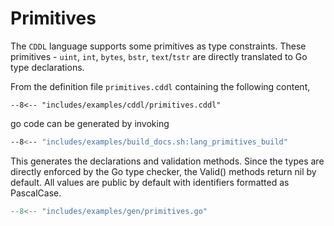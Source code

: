 # Primitives

<!-- md:version 0.1.0 -->
<!-- md:feature -->

The `CDDL` language supports some primitives as type constraints. These primitives - `uint`, `int`, `bytes`, `bstr`, `text`/`tstr` are directly translated to Go type declarations. 

From the definition file `primitives.cddl` containing the following content, 

``` cddl title="primitives.cddl" linenums="1"
--8<-- "includes/examples/cddl/primitives.cddl"
```

go code can be generated by invoking

``` sh
--8<-- "includes/examples/build_docs.sh:lang_primitives_build"
```

This generates the declarations and validation methods. Since the types are directly enforced by the Go type checker, the Valid() methods return nil by default. All values are public by default with identifiers formatted as PascalCase.

``` Go title="primitives.go" linenums="1"
--8<-- "includes/examples/gen/primitives.go"
```